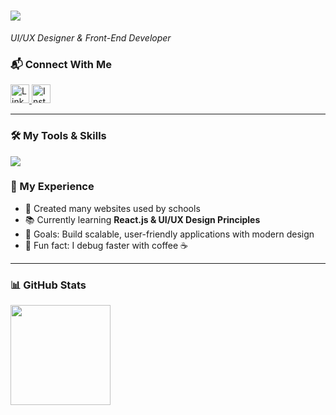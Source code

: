 <h1 align="left">
  <img src="https://readme-typing-svg.demolab.com?font=Fira+Code&pause=1000&size=35&color=00F7FF&center=false&width=900&lines=%F0%9F%91%8B+Hi%2C+I'm+Muhammad+Iqbal+Asqalani;Welcome!!;I'm+UI%2FUX+Designer;Nice+to+meet+you+%E2%98%BA%EF%B8%8F" />
</h1>

  <p align="left">
  <em>UI/UX Designer & Front-End Developer</em>
</p>

### 📬 Connect With Me

<p align="left">
  <a href="https://www.linkedin.com/in/iqbal-asqalani-3b689b312/" target="_blank">
    <img src="https://img.shields.io/static/v1?message=LinkedIn&logo=linkedin&label=&color=0A66C2&logoColor=white&labelColor=&style=for-the-badge" height="30" alt="LinkedIn" />
  </a>
  <a href="https://www.instagram.com/iqball.a_16/" target="_blank">
    <img src="https://img.shields.io/static/v1?message=Instagram&logo=instagram&label=&color=E4405F&logoColor=white&labelColor=&style=for-the-badge" height="30" alt="Instagram" />
  </a>
</p>

---

### 🛠 My Tools & Skills

<p align="left">
  <a href="#"><img src="https://skillicons.dev/icons?i=js,html,css,react,nodejs,express,mysql,nginx,git,github,firebase,arduino,linux,bootstrap,figma,ps,illustrator,postman&perline=10" /></a>
</p>

### 💼 My Experience

- 🏫 Created many websites used by schools  
- 📚 Currently learning **React.js & UI/UX Design Principles**  
- 🎯 Goals: Build scalable, user-friendly applications with modern design  
- 🎲 Fun fact: I debug faster with coffee ☕  

---

### 📊 GitHub Stats

<p align="left">
  <img src="https://github-readme-stats.vercel.app/api/top-langs/?username=1qbalajah&layout=compact&theme=tokyonight" height="160" />
</p>

